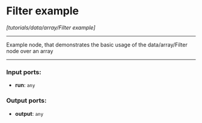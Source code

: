 # Filter example

_[tutorials/data/array/Filter example]_

---

Example node, that demonstrates the basic usage of the data/array/Filter node over an array  

---

### Input ports:

* __run__: ` any `

### Output ports:

* __output__: ` any `

